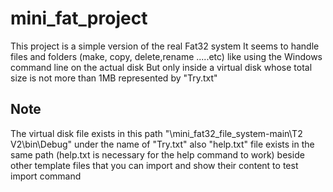 # mini_fat_project
This project is a simple version of the real Fat32 system
It seems to handle files and folders (make, copy, delete,rename .....etc) like using the Windows command line on the actual disk
But only inside a virtual disk whose total size is not more than 1MB represented by "Try.txt"
## Note
The virtual disk file exists in this path "\mini_fat32_file_system-main\T2 V2\bin\Debug" under the name of "Try.txt"
also "help.txt" file exists in the same path (help.txt is necessary for the help command to work) 
beside other template files that you can import and show their content to test import command

